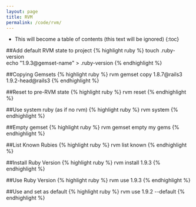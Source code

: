 ```yaml
---
layout: page
title: RVM
permalink: /code/rvm/
---
```


* This will become a table of contents (this text will be ignored)
{:toc}

##Add default RVM state to project
{% highlight ruby %}
touch .ruby-version  
echo "1.9.3@gemset-name" > .ruby-version
{% endhighlight %}

##Copying Gemsets
{% highlight ruby %}
rvm gemset copy 1.8.7@rails3 1.9.2-head@rails3
{% endhighlight %}

##Reset to pre-RVM state
{% highlight ruby %}
rvm reset
{% endhighlight %}

##Use system ruby (as if no rvm)
{% highlight ruby %}
rvm system
{% endhighlight %}

##Empty gemset
{% highlight ruby %}
rvm gemset empty my gems
{% endhighlight %}

##List Known Rubies
{% highlight ruby %}
rvm list known
{% endhighlight %}

##Install Ruby Version
{% highlight ruby %}
rvm install 1.9.3
{% endhighlight %}

##Use Ruby Version
{% highlight ruby %}
rvm use 1.9.3
{% endhighlight %}

##Use and set as default
{% highlight ruby %}
rvm use 1.9.2 --default
{% endhighlight %}